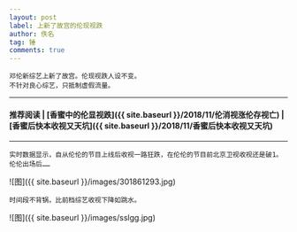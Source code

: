 ```yaml
---
layout: post
label: 上新了故宫的伦现视跌
author: 佚名
tag: 锤
comments: true
---
```


    邓伦新综艺上新了故宫。伦现视跌人设不变。
    不针对良心综艺，只抵制虚假流量。

---
#### 推荐阅读 | [香蜜中的伦显视跌]({{ site.baseurl }}/2018/11/伦消视涨伦存视亡) | [香蜜后快本收视又天坑]({{ site.baseurl }}/2018/11/香蜜后快本收视又天坑) 
---

    实时数据显示，自从伦伦的节目上线后收视一路狂跌，在伦伦的节目前北京卫视收视还是破1。
    伦伦出场后……
    
![图]({{ site.baseurl }}/images/301861293.jpg)
    
    时间段不背锅，比前档综艺收视下降如跳水。
    
![图]({{ site.baseurl }}/images/sslgg.jpg)
    